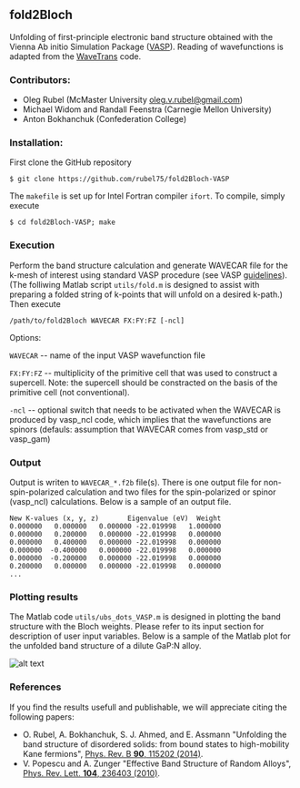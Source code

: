## fold2Bloch

Unfolding of first-principle electronic band structure obtained with the Vienna Ab initio Simulation Package ([VASP](https://www.vasp.at)). Reading of wavefunctions is adapted from the [WaveTrans](http://www.andrew.cmu.edu/user/feenstra/wavetrans) code.

### Contributors:
* Oleg Rubel (McMaster University <oleg.v.rubel@gmail.com>)
* Michael Widom and Randall Feenstra (Carnegie Mellon University)
* Anton Bokhanchuk (Confederation College)

### Installation:
First clone the GitHub repository

`$ git clone https://github.com/rubel75/fold2Bloch-VASP`

The `makefile` is set up for Intel Fortran compiler `ifort`. To compile, simply execute

`$ cd fold2Bloch-VASP; make`

### Execution
Perform the band structure calculation and generate WAVECAR file for the k-mesh of interest using standard VASP procedure (see VASP [guidelines](https://cms.mpi.univie.ac.at/wiki/index.php/Si_bandstructure)). (The folliwing Matlab script `utils/fold.m` is designed to assist with preparing a folded string of k-points that will unfold on a desired k-path.) Then execute

`/path/to/fold2Bloch WAVECAR FX:FY:FZ [-ncl]`

Options:

  `WAVECAR` -- name of the input VASP wavefunction file

  `FX:FY:FZ` -- multiplicity of the primitive cell that was used to construct a supercell. Note: the supercell should be constracted on the basis of the primitive cell (not conventional).

  `-ncl` -- optional switch that needs to be activated when the WAVECAR is produced by vasp_ncl code, which implies that the wavefunctions are spinors (defauls: assumption that WAVECAR comes from vasp_std or vasp_gam)

### Output
Output is writen to `WAVECAR_*.f2b` file(s). There is one output file for non-spin-polarized calculation and two files for the spin-polarized or spinor (vasp_ncl) calculations. Below is a sample of an output file.

    New K-values (x, y, z)       Eigenvalue (eV)  Weight
    0.000000   0.000000   0.000000 -22.019998   1.000000
    0.000000   0.200000   0.000000 -22.019998   0.000000
    0.000000   0.400000   0.000000 -22.019998   0.000000
    0.000000  -0.400000   0.000000 -22.019998   0.000000
    0.000000  -0.200000   0.000000 -22.019998   0.000000
    0.200000   0.000000   0.000000 -22.019998   0.000000
    ...

### Plotting results
The Matlab code `utils/ubs_dots_VASP.m` is designed in plotting the band structure with the Bloch weights. Please refer to its input section for description of user input variables. Below is a sample of the Matlab plot for the unfolded band structure of a dilute GaP:N alloy.

![alt text](https://github.com/rubel75/fold2Bloch-VASP/blob/master/graphics/GaP%2BN.png)

### References
If you find the results usefull and publishable, we will appreciate citing the following papers:
* O. Rubel, A. Bokhanchuk, S. J. Ahmed, and E. Assmann "Unfolding the band structure of disordered solids: from bound states to high-mobility Kane fermions", [Phys. Rev. B **90**, 115202 (2014)](http://olegrubel.mcmaster.ca/publications/2014/Rubel_PRB_90_115202.pdf).
* V. Popescu and A. Zunger "Effective Band Structure of Random Alloys", [Phys. Rev. Lett. **104**, 236403 (2010)](https://journals.aps.org/prl/abstract/10.1103/PhysRevLett.104.236403).
